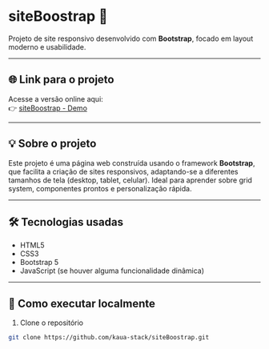 # siteBoostrap 🚀

Projeto de site responsivo desenvolvido com **Bootstrap**, focado em layout moderno e usabilidade.

---

## 🌐 Link para o projeto
Acesse a versão online aqui:  
👉 [siteBoostrap - Demo](https://kaua-stack.github.io/siteBoostrap/)

---

## 💡 Sobre o projeto

Este projeto é uma página web construída usando o framework **Bootstrap**, que facilita a criação de sites responsivos, adaptando-se a diferentes tamanhos de tela (desktop, tablet, celular). Ideal para aprender sobre grid system, componentes prontos e personalização rápida.

---

## 🛠️ Tecnologias usadas

- HTML5  
- CSS3  
- Bootstrap 5  
- JavaScript (se houver alguma funcionalidade dinâmica)

---


## 🚀 Como executar localmente

1. Clone o repositório  
```bash
git clone https://github.com/kaua-stack/siteBoostrap.git
